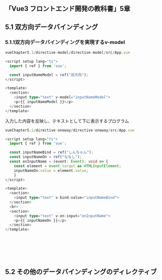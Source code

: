 ## 「Vue3 フロントエンド開発の教科書」5章  
## 5.1 双方向データバインディング
### 5.1.1双方向データバインディングを実現するv-model
```ts
vueChapter5.1/directive-model/directive-model/src/App.vue

<script setup lang="ts">
  import { ref } from 'vue';

  const inputNameModel = ref("双方向");
</script>

<template>
  <section>
    <input type="text" v-model="inputNameModel">
    <p>{{ inputNameModel }}</p>
  </section>
</template>
```
入力した内容を反映し、テキストとして下に表示するプログラム
<br>

```ts
vueChapter5.1/directive-oneway/directive-oneway/src/App.vue

<script setup lang="ts">
  import { ref } from 'vue';

  const inputNameBind = ref("しんちゃん");
  const inputNameOn = ref("ななし");
  const onInputName = (event: Event): void => {
    const element = event.target as HTMLInputElement;
    inputNameOn.value = element.value;
    }
</script>

<template>
  <section>
    <input type="text" v-bind:value="inputNameBind">
  </section>
  <br>
  <section>
    <input type="text" v-on:input="onInputName">
    <p>{{ inputNameOn }}</p>
  </section>
</template>
```

```ts
```

```ts
```

```ts
```

```ts
```

```ts
```

```ts
```

## 5.2 その他のデータバインディングのディレクティブ
```ts
```